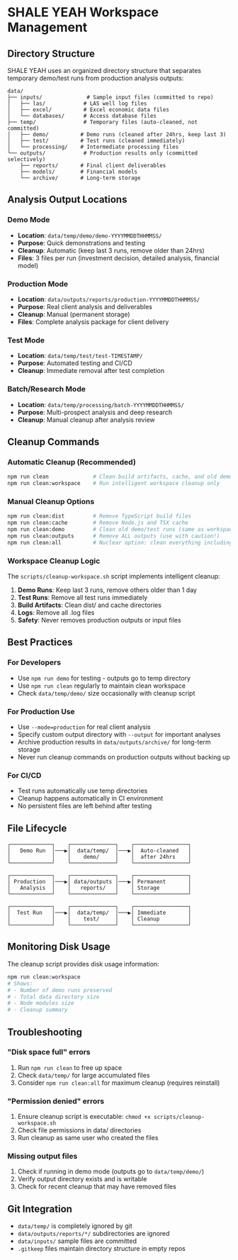 # SHALE YEAH Workspace Management

## Directory Structure

SHALE YEAH uses an organized directory structure that separates temporary demo/test runs from production analysis outputs:

```
data/
├── inputs/              # Sample input files (committed to repo)
│   ├── las/            # LAS well log files
│   ├── excel/          # Excel economic data files
│   └── databases/      # Access database files
├── temp/               # Temporary files (auto-cleaned, not committed)
│   ├── demo/          # Demo runs (cleaned after 24hrs, keep last 3)
│   ├── test/          # Test runs (cleaned immediately)
│   └── processing/    # Intermediate processing files
└── outputs/            # Production results only (committed selectively)
    ├── reports/       # Final client deliverables
    ├── models/        # Financial models
    └── archive/       # Long-term storage
```

## Analysis Output Locations

### Demo Mode
- **Location**: `data/temp/demo/demo-YYYYMMDDTHHMMSS/`
- **Purpose**: Quick demonstrations and testing
- **Cleanup**: Automatic (keep last 3 runs, remove older than 24hrs)
- **Files**: 3 files per run (investment decision, detailed analysis, financial model)

### Production Mode
- **Location**: `data/outputs/reports/production-YYYYMMDDTHHMMSS/`
- **Purpose**: Real client analysis and deliverables
- **Cleanup**: Manual (permanent storage)
- **Files**: Complete analysis package for client delivery

### Test Mode
- **Location**: `data/temp/test/test-TIMESTAMP/`
- **Purpose**: Automated testing and CI/CD
- **Cleanup**: Immediate removal after test completion

### Batch/Research Mode
- **Location**: `data/temp/processing/batch-YYYYMMDDTHHMMSS/`
- **Purpose**: Multi-prospect analysis and deep research
- **Cleanup**: Manual cleanup after analysis review

## Cleanup Commands

### Automatic Cleanup (Recommended)
```bash
npm run clean              # Clean build artifacts, cache, and old demos
npm run clean:workspace    # Run intelligent workspace cleanup only
```

### Manual Cleanup Options
```bash
npm run clean:dist         # Remove TypeScript build files
npm run clean:cache        # Remove Node.js and TSX cache
npm run clean:demo         # Clean old demo/test runs (same as workspace)
npm run clean:outputs      # Remove ALL outputs (use with caution!)
npm run clean:all          # Nuclear option: clean everything including node_modules
```

### Workspace Cleanup Logic

The `scripts/cleanup-workspace.sh` script implements intelligent cleanup:

1. **Demo Runs**: Keep last 3 runs, remove others older than 1 day
2. **Test Runs**: Remove all test runs immediately
3. **Build Artifacts**: Clean dist/ and cache directories
4. **Logs**: Remove all .log files
5. **Safety**: Never removes production outputs or input files

## Best Practices

### For Developers
- Use `npm run demo` for testing - outputs go to temp directory
- Use `npm run clean` regularly to maintain clean workspace
- Check `data/temp/demo/` size occasionally with cleanup script

### For Production Use
- Use `--mode=production` for real client analysis
- Specify custom output directory with `--output` for important analyses
- Archive production results in `data/outputs/archive/` for long-term storage
- Never run cleanup commands on production outputs without backing up

### For CI/CD
- Test runs automatically use temp directories
- Cleanup happens automatically in CI environment
- No persistent files are left behind after testing

## File Lifecycle

```
┌─────────────┐    ┌──────────────┐    ┌─────────────────┐
│   Demo Run  │───▶│  data/temp/  │───▶│  Auto-cleaned   │
│             │    │    demo/     │    │  after 24hrs    │
└─────────────┘    └──────────────┘    └─────────────────┘

┌─────────────┐    ┌──────────────┐    ┌─────────────────┐
│ Production  │───▶│ data/outputs │───▶│ Permanent       │
│   Analysis  │    │   reports/   │    │ Storage         │
└─────────────┘    └──────────────┘    └─────────────────┘

┌─────────────┐    ┌──────────────┐    ┌─────────────────┐
│  Test Run   │───▶│  data/temp/  │───▶│ Immediate       │
│             │    │    test/     │    │ Cleanup         │
└─────────────┘    └──────────────┘    └─────────────────┘
```

## Monitoring Disk Usage

The cleanup script provides disk usage information:
```bash
npm run clean:workspace
# Shows:
# - Number of demo runs preserved
# - Total data directory size
# - Node modules size
# - Cleanup summary
```

## Troubleshooting

### "Disk space full" errors
1. Run `npm run clean` to free up space
2. Check `data/temp/` for large accumulated files
3. Consider `npm run clean:all` for maximum cleanup (requires reinstall)

### "Permission denied" errors
1. Ensure cleanup script is executable: `chmod +x scripts/cleanup-workspace.sh`
2. Check file permissions in data/ directories
3. Run cleanup as same user who created the files

### Missing output files
1. Check if running in demo mode (outputs go to `data/temp/demo/`)
2. Verify output directory exists and is writable
3. Check for recent cleanup that may have removed files

## Git Integration

- `data/temp/` is completely ignored by git
- `data/outputs/reports/*/` subdirectories are ignored
- `data/inputs/` sample files are committed
- `.gitkeep` files maintain directory structure in empty repos